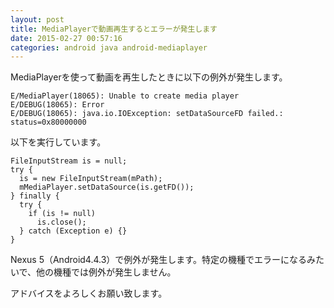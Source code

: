 ```yaml
---
layout: post
title: MediaPlayerで動画再生するとエラーが発生します
date: 2015-02-27 00:57:16
categories: android java android-mediaplayer
---
```

<p>MediaPlayerを使って動画を再生したときに以下の例外が発生します。</p>

<pre><code>E/MediaPlayer(18065): Unable to create media player
E/DEBUG(18065): Error
E/DEBUG(18065): java.io.IOException: setDataSourceFD failed.: status=0x80000000
</code></pre>

<p>以下を実行しています。</p>

<pre><code>FileInputStream is = null;
try {
  is = new FileInputStream(mPath);
  mMediaPlayer.setDataSource(is.getFD());
} finally {
  try {
    if (is != null)
      is.close();
  } catch (Exception e) {}
}
</code></pre>

<p>Nexus 5（Android4.4.3）で例外が発生します。特定の機種でエラーになるみたいで、他の機種では例外が発生しません。</p>

<p>アドバイスをよろしくお願い致します。</p>
